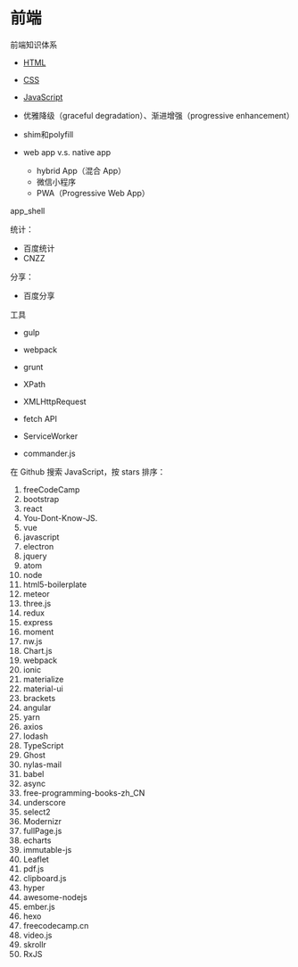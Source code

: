 # 前端

前端知识体系
    
* [HTML](/html.html)
* [CSS](/css.html)
* [JavaScript](/javascript.html)

* 优雅降级（graceful degradation）、渐进增强（progressive enhancement）
* shim和polyfill
* web app v.s. native app
    * hybrid App（混合 App）
    * 微信小程序
    * PWA（Progressive Web App）

app_shell
    
统计：

* 百度统计
* CNZZ

分享：

* 百度分享

工具

* gulp
* webpack
* grunt


* XPath
* XMLHttpRequest
* fetch API
* ServiceWorker

* commander.js




在 Github 搜索 JavaScript，按 stars 排序：

1. freeCodeCamp
2. bootstrap
3. react
4. You-Dont-Know-JS.
5. vue
6. javascript
7. electron
8. jquery
9. atom
10. node
11. html5-boilerplate
12. meteor
13. three.js
14. redux
15. express
16. moment
17. nw.js
18. Chart.js
19. webpack
20. ionic
21. materialize
22. material-ui
23. brackets
24. angular
25. yarn
26. axios
27. lodash
28. TypeScript
29. Ghost
30. nylas-mail
31. babel
32. async
33. free-programming-books-zh_CN
34. underscore
35. select2
36. Modernizr
37. fullPage.js
38. echarts
38. immutable-js
40. Leaflet
41. pdf.js
42. clipboard.js
43. hyper
44. awesome-nodejs
45. ember.js
46. hexo
47. freecodecamp.cn
48. video.js
49. skrollr
50. RxJS